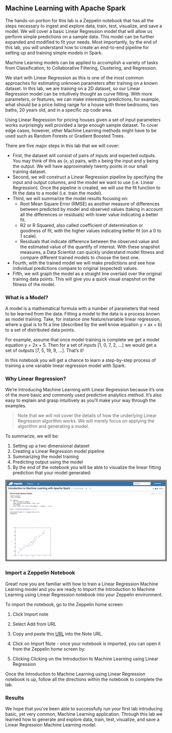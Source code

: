 ## Machine Learning with Apache Spark

The hands-on portion for this lab is a Zeppelin notebook that has all the steps necessary to ingest and explore data, train, test, visualize, and save a model. We will cover a basic Linear Regression model that will allow us perform simple predictions on a sample data. This model can be further expanded and modified to fit your needs. Most importantly, by the end of this lab, you will understand how to create an end-to-end pipeline for setting up and training simple models in Spark.

Machine Learning models can be applied to accomplish a variety of tasks from Classification, to Collaborative Filtering, Clustering, and Regression.

We start with Linear Regression as this is one of the most common approaches for estimating unknown parameters after training on a known dataset. In this lab, we are training on a 2D dataset, so our Linear Regression model can be intuitively thought as curve fitting. With more parameters, or features, we can make interesting predictions, for example, what should be a price listing range for a house with three bedrooms, two baths, 20 years old, and in a specific zip code area. 

Using Linear Regression for pricing houses given a set of input parameters works surprisingly well provided a large enough sample dataset. To cover edge cases, however, other Machine Learning methods might have to be used such as Random Forests or Gradient Boosted Trees.

There are five major steps in this lab that we will cover:

- First, the dataset will consist of pairs of inputs and expected outputs. You may think of this as (x, y) pairs, with x being the input and y being the output. We will have approximately twenty points in our small training dataset.
- Second, we will construct a Linear Regression pipeline by specifying the input and output columns, and the model we want to use (i.e. Linear Regression). Once the pipeline is created, we will use the fit function to fit the data to a model (i.e. train the model).
- Third, we will summarize the model results focusing on:
    - Root Mean Square Error (RMSE) as another measure of differences between predicted by model and observed values (taking in account all the differences or residuals) with lower value indicating a better fit.
    - R2 or R Squared, also called coefficient of determination or goodness of fit, with the higher values indicating better fit (on a 0 to 1 scale).
    - Residuals that indicate difference between the observed value and the estimated value of the quantify of interest. With these snapshot measures, a Data Scientist can quickly understand model fitness and compare different trained models to choose the best one.
- Fourth, with the trained model we will make predictions and see how individual predictions compare to original (expected) values.
- Fifth, we will graph the model as a straight line overlaid over the original training data points. This will give you a quick visual snapshot on the fitness of the model.

### What is a Model?

A model is a mathematical formula with a number of parameters that need to be learned from the data. Fitting a model to the data is a process known as model training. Take, for instance one feature/variable linear regression, where a goal is to fit a line (described by the well know equation y = ax + b) to a set of distributed data points.

For example, assume that once model training is complete we get a model equation y = 2x + 5. Then for a set of inputs [1, 0, 7, 2, …] we would get a set of outputs [7, 5, 19, 9, …]. That’s it!

In this notebook you will get a chance to learn a step-by-step process of training a one variable linear regression model with Spark.

### Why Linear Regression?

We’re introducing Machine Learning with Linear Regression because it’s one of the more basic and commonly used predictive analytics method. It’s also easy to explain and grasp intuitively as you’ll make your way through the examples.

>Note that we will not cover the details of how the underlying Linear Regression algorithm works. We will merely focus on applying the algorithm and generating a model.

To summarize, we will be:

1. Setting up a two dimensional dataset
2. Creating a Linear Regression model pipeline
3. Summarizing the model training
4. Predicting output using the model
5. By the end of the notebook you will be able to visualize the linear fitting prediction that your model generated:

<img src="../images/linreg-match-4.jpg" style="border: 5px solid grey ; max-width:100%;" />

### Import a Zeppelin Notebook

Great! now you are familiar with how to train a Linear Regression Machine Learning model and you are ready to Import the Introduction to Machine Learning using Linear Regression notebook into your Zeppelin environment.

To import the notebook, go to the Zeppelin home screen:

1. Click Import note
2. Select Add from URL
3. Copy and paste this [URL](https://raw.githubusercontent.com/hortonworks/data-tutorials/master/tutorials/hdp/intro-to-machine-learning-with-apache-spark-and-apache-zeppelin/assets/Introduction%20to%20Machine%20Learning%20with%20Apache%20Spark.json) into the Note URL.

4. Click on Import Note - once your notebook is imported, you can open it from the Zeppelin home screen by:

5. Clicking Clicking on the Introduction to Machine Learning using Linear Regression

Once the Introduction to Machine Learning using Linear Regression notebook is up, follow all the directions within the notebook to complete the lab.

### Results

We hope that you’ve been able to successfully run your first lab introducing basic, yet very common, Machine Learning application. Through this lab we learned how to generate and explore data, train, test, visualize, and save a Linear Regression Machine Learning model.
